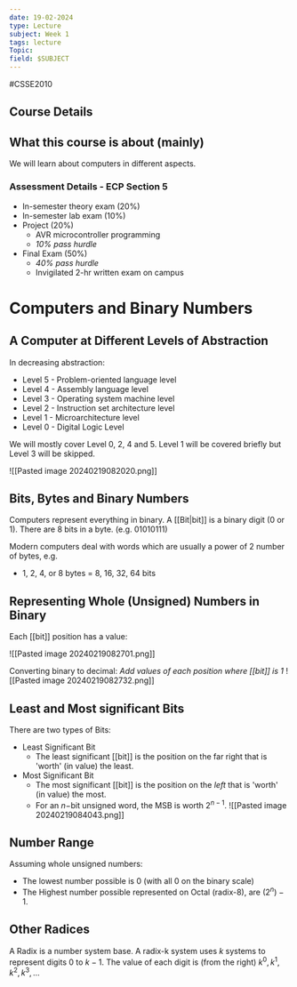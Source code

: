 ```yaml
---
date: 19-02-2024
type: Lecture
subject: Week 1
tags: lecture
Topic:
field: $SUBJECT
---
```

#CSSE2010

## Course Details
## What this course is about (mainly)

We will learn about computers in different aspects.

### Assessment Details - ECP Section 5

- In-semester theory exam (20%)
- In-semester lab exam (10%)
- Project (20%)
	- AVR microcontroller programming
	- *10% pass hurdle*
- Final Exam (50%)
	- *40% pass hurdle*
	- Invigilated 2-hr written exam on campus

# Computers and Binary Numbers

## A Computer at Different Levels of Abstraction

In decreasing abstraction:

- Level 5 - Problem-oriented language level
- Level 4 - Assembly language level
- Level 3 - Operating system machine level
- Level 2 - Instruction set architecture level
- Level 1 - Microarchitecture level
- Level 0 - Digital Logic Level

We will mostly cover Level 0, 2, 4 and 5.
Level 1 will be covered briefly but Level 3 will be skipped.

![[Pasted image 20240219082020.png]]

## Bits, Bytes and Binary Numbers

Computers represent everything in binary. 
A [[Bit|bit]] is a binary digit (0 or 1). There are 8 bits in a byte. (e.g. 01010111)

Modern computers deal with words which are usually a power of 2 number of bytes, e.g. 
- 1, 2, 4, or 8 bytes = 8, 16, 32, 64 bits

## Representing Whole (Unsigned) Numbers in Binary

Each [[bit]] position has a value:

![[Pasted image 20240219082701.png]]

Converting binary to decimal:
*Add values of each position where [[bit]] is 1*
![[Pasted image 20240219082732.png]]

## Least and Most significant Bits

There are two types of Bits:
- Least Significant Bit
	-  The least significant [[bit]] is the position on the far right that is 'worth' (in value) the least.
- Most Significant Bit
	- The most significant [[bit]] is the position on the *left* that is 'worth' (in value) the most.
	- For an $n-$bit unsigned word, the MSB is worth $2^{n-1}$.
![[Pasted image 20240219084043.png]]

## Number Range

Assuming whole unsigned numbers:
- The lowest number possible is 0 (with all 0 on the binary scale)
- The Highest number possible represented on Octal (radix-8), are $(2^n)-1$.

## Other Radices
A Radix is a number system base. A radix-k system uses $k$ systems to represent digits 0 to $k-1$.
The value of each digit is (from the right) $k^0,k^1,k^{2},k^{3},\dots$
